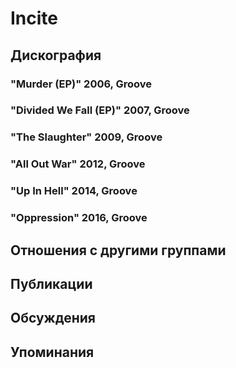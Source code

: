 # Incite



## Дискография

### "Murder (EP)" 2006, Groove



### "Divided We Fall (EP)" 2007, Groove



### "The Slaughter" 2009, Groove



### "All Out War" 2012, Groove



### "Up In Hell" 2014, Groove



### "Oppression" 2016, Groove




## Отношения с другими группами


## Публикации


## Обсуждения


## Упоминания

